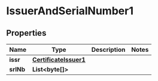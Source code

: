 

# IssuerAndSerialNumber1

## Properties

Name | Type | Description | Notes
------------ | ------------- | ------------- | -------------
**issr** | [**CertificateIssuer1**](CertificateIssuer1.md) |  | 
**srlNb** | **List&lt;byte[]&gt;** |  | 



